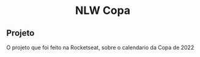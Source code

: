 <h1 align="center" font-text="Comic-sans"> NLW Copa</h1>

## Projeto

O projeto que foi feito na Rocketseat, sobre o calendario da Copa de 2022